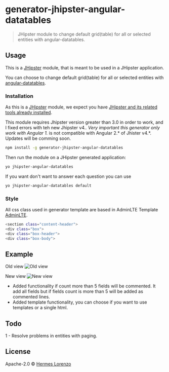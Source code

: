 # generator-jhipster-angular-datatables
> JHipster module to change default grid(table) for all or selected entities with angular-datatables. 

## Usage

This is a [JHipster](http://jhipster.github.io/) module, that is meant to be used in a JHipster application.

You can choose to change default grid(table) for all or selected entities with [angular-datatables](https://l-lin.github.io/angular-datatables).  

### Installation

As this is a [JHipster](http://jhipster.github.io/) module, we expect you have [JHipster and its related tools already installed](http://jhipster.github.io/installation.html).

This module requires Jhipster version greater than 3.0 in order to work, and I fixed errors with teh new Jhipster v4.*.
Very important this generator only work with Angular 1.* is not compatible with Angular 2.* of Jhister v4.*. Updates will be comming soon.

```bash
npm install -g generator-jhipster-angular-datatables
```

Then run the module on a JHipster generated application:

```bash
yo jhipster-angular-datatables
```

If you want don't want to answer each question you can use

```bash
yo jhipster-angular-datatables default
```

### Style

All css class used in generator template are based in AdminLTE Template [AdminLTE].

```bash
<section class="content-header">
<div class="box">
<div class="box-header">
<div class="box-body">
```

## Example

Old view ![Old view][old-image]

New view ![New view][new-image]

- Added functionality if count more than 5 fields will be commented. It add all fields but if fields count is more than 5 will be added as commented lines.
- Added template functionality, you can choose if you want to use templates or a single html.


## Todo

1 - Resolve problems in entities with paging. 


## License

Apache-2.0 © [Hermes Lorenzo](https://www.linkedin.com/in/hermeslm)

[npm-image]: https://badge.fury.io/js/generator-jhipster-entity-audit.svg
[npm-url]: https://www.npmjs.com/package/generator-jhipster-angular-datatables
[travis-image]: https://travis-ci.org/deepu105/generator-jhipster-entity-audit.svg?branch=master
[project-url]: https://github.com/hermeslm/generator-jhipster-angular-datatables
[project-build]: 1.3.0
[daviddm-image]: https://david-dm.org/hipster-labs/generator-jhipster-entity-audit.svg?theme=shields.io
[daviddm-url]: https://david-dm.org/hipster-labs/generator-jhipster-entity-audit
[old-image]: https://github.com/hermeslm/generator-jhipster-angular-datatables/blob/master/doc/old.png?raw=true
[new-image]: https://github.com/hermeslm/generator-jhipster-angular-datatables/blob/master/doc/new.png?raw=true
[adminLTE]: https://almsaeedstudio.com/themes/AdminLTE/index.html
